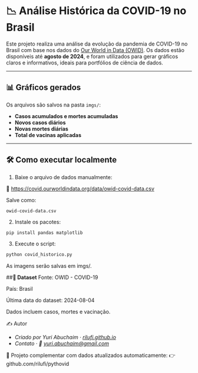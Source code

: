 # 📉 Análise Histórica da COVID-19 no Brasil

Este projeto realiza uma análise da evolução da pandemia de COVID-19 no Brasil com base nos dados do [Our World in Data (OWID)](https://ourworldindata.org/covid-cases). Os dados estão disponíveis até **agosto de 2024**, e foram utilizados para gerar gráficos claros e informativos, ideais para portfólios de ciência de dados.

---

## 📊 Gráficos gerados

Os arquivos são salvos na pasta `imgs/`:

- **Casos acumulados e mortes acumuladas**
- **Novos casos diários**
- **Novas mortes diárias**
- **Total de vacinas aplicadas**

---

## 🛠️ Como executar localmente

1. Baixe o arquivo de dados manualmente:

🔗 https://covid.ourworldindata.org/data/owid-covid-data.csv

Salve como:
```
owid-covid-data.csv
```

2. Instale os pacotes:

```bash
pip install pandas matplotlib
```
3. Execute o script:
```bash
python covid_historico.py
```

As imagens serão salvas em imgs/.

##**🧪 Dataset**
Fonte: OWID - COVID-19

País: Brasil

Última data do dataset: 2024-08-04

Dados incluem casos, mortes e vacinação.

✍️ Autor
- *Criado por Yuri Abuchaim · [rilufi.github.io](https://rilufi.github.io)*
- *Contato · 📧 [yuri.abuchaim@gmail.com](mailto:yuri.abuchaim@gmail.com)*

📌 Projeto complementar com dados atualizados automaticamente:
👉 github.com/rilufi/pythovid
